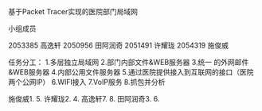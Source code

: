 基于Packet Tracer实现的医院部门局域网

小组成员

2053385 高逸轩
2050956 田阿润奇
2051491 许耀珑
2054319 施俊威

任务分工：
1.多层独立局域网
2.部门内部文件&WEB服务器
3.统一 的外网邮件&WEB服务器
4.内部公用文件服务器
5.通过医院提供接入到互联网的接口（医院两个公网IP）
6.WIFI接入
7.VoIP服务
8.抓包并分析

施俊威1. 5.
许耀珑2. 4.
高逸轩7. 8.
田阿润奇3. 6.